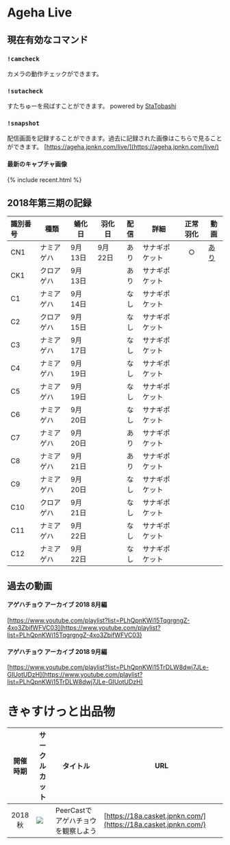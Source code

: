# Ageha Live

## 現在有効なコマンド

### `!camcheck`
カメラの動作チェックができます。

### `!sutacheck`
すたちゅーを飛ばすことができます。
powered by [StaTobashi](https://github.com/rgx6/StaTobashi/)

### `!snapshot`
配信画面を記録することができます。過去に記録された画像はこちらで見ることができます。
[https://ageha.jpnkn.com/live/](https://ageha.jpnkn.com/live/)

#### 最新のキャプチャ画像
{% include recent.html %}

## 2018年第三期の記録

|識別番号|種類|蛹化日|羽化日|配信|詳細|正常羽化|動画|
|:---|---|---|---|:---:|---|:---:|---|
|CN1|ナミアゲハ|9月13日|9月22日|あり|サナギポケット|○|[あり](https://youtu.be/1xtOo174JfQ)|
|CK1|クロアゲハ|9月13日||あり|サナギポケット|||
|C1|ナミアゲハ|9月14日||なし|サナギポケット|||
|C2|クロアゲハ|9月15日||なし|サナギポケット|||
|C3|ナミアゲハ|9月17日||なし|サナギポケット|||
|C4|ナミアゲハ|9月19日||なし|サナギポケット|||
|C5|ナミアゲハ|9月19日||なし|サナギポケット|||
|C6|ナミアゲハ|9月20日||なし|サナギポケット|||
|C7|ナミアゲハ|9月20日||あり|サナギポケット|||
|C8|ナミアゲハ|9月21日||あり|サナギポケット|||
|C9|ナミアゲハ|9月20日||なし|サナギポケット|||
|C10|クロアゲハ|9月21日||なし|サナギポケット|||
|C11|ナミアゲハ|9月22日||なし|サナギポケット|||
|C12|ナミアゲハ|9月22日||なし|サナギポケット|||

## 過去の動画
#### アゲハチョウ アーカイブ 2018 8月編
[https://www.youtube.com/playlist?list=PLhQpnKWi15TqgrgngZ-4xo3ZbifWFVC03](https://www.youtube.com/playlist?list=PLhQpnKWi15TqgrgngZ-4xo3ZbifWFVC03)

#### アゲハチョウ アーカイブ 2018 9月編
[https://www.youtube.com/playlist?list=PLhQpnKWi15TrDLW8dwj7JLe-GIUotUDzH](https://www.youtube.com/playlist?list=PLhQpnKWi15TrDLW8dwj7JLe-GIUotUDzH)

# きゃすけっと出品物

|開催時期|サークルカット|タイトル|URL|
|:---:|---|---|---|
|2018秋|![](https://i.imgur.com/Qoz2eKE.png)|PeerCastでアゲハチョウを観察しよう|[https://18a.casket.jpnkn.com/](https://18a.casket.jpnkn.com/)|
